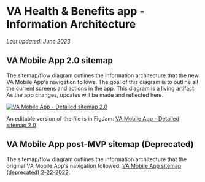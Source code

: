 # VA Health & Benefits app - Information Architecture

_Last updated: June 2023_

## VA Mobile App 2.0 sitemap 
The sitemap/flow diagram outlines the information architecture that the new VA Mobile App's navigation follows. The goal of this diagram is to outline all the current screens and actions in the app. This diagram is a living artifact. As the app changes, updates will be made and reflected here.

[![VA Mobile App - Detailed sitemap 2.0](https://github.com/department-of-veterans-affairs/va.gov-team/blob/master/products/va-mobile-app/ux-design/information-architecture/VA%20Mobile%20app%20-%20Detailed%20Sitemap%202.0%2006-06-2022.png)](https://github.com/department-of-veterans-affairs/va.gov-team/blob/master/products/va-mobile-app/ux-design/information-architecture/VA%20Mobile%20app%20-%20Detailed%20Sitemap%202.0%2006-06-2022.png)


An editable version of the file is in FigJam: [VA Mobile App - Detailed sitemap 2.0](https://www.figma.com/file/TEEgHdlibzCilCj4LviHVF/VA-Mobile-app---Detailed-Sitemap-2.0?type=whiteboard&node-id=0%3A1&t=NOXEk15mCNO0XQ5Q-1)


## VA Mobile App post-MVP sitemap (Deprecated)
The sitemap/flow diagram outlines the information architecture that the original VA Mobile App's navigation followed: [VA Mobile App sitemap (deprecated) 2-22-2022](https://github.com/department-of-veterans-affairs/va.gov-team/blob/master/products/va-mobile-app/ux-design/information-architecture/VA%20Mobile%20App%20sitemap%20(current%20state%202-7-22).png).

